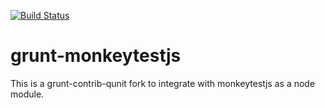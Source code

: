 [![Build Status](https://travis-ci.org/TheMonkeys/grunt-MonkeytestJS.png)](https://travis-ci.org/TheMonkeys/grunt-MonkeytestJS)

# grunt-monkeytestjs


This is a grunt-contrib-qunit fork to integrate with monkeytestjs as a node module.
